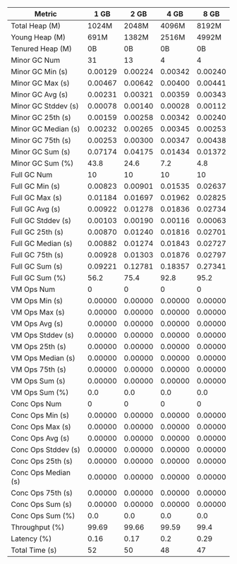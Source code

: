 | Metric | 1 GB | 2 GB | 4 GB | 8 GB |
|------|----|----|----|----|
| Total Heap (M) | 1024M | 2048M | 4096M | 8192M |
| Young Heap (M) | 691M | 1382M | 2516M | 4992M |
| Tenured Heap (M) | 0B | 0B | 0B | 0B |
| Minor GC Num | 31 | 13 | 4 | 4 |
| Minor GC Min (s) | 0.00129 | 0.00224 | 0.00342 | 0.00240 |
| Minor GC Max (s) | 0.00467 | 0.00642 | 0.00400 | 0.00441 |
| Minor GC Avg (s) | 0.00231 | 0.00321 | 0.00359 | 0.00343 |
| Minor GC Stddev (s) | 0.00078 | 0.00140 | 0.00028 | 0.00112 |
| Minor GC 25th (s) | 0.00159 | 0.00258 | 0.00342 | 0.00240 |
| Minor GC Median (s) | 0.00232 | 0.00265 | 0.00345 | 0.00253 |
| Minor GC 75th (s) | 0.00253 | 0.00300 | 0.00347 | 0.00438 |
| Minor GC Sum (s) | 0.07174 | 0.04175 | 0.01434 | 0.01372 |
| Minor GC Sum (%) | 43.8 | 24.6 | 7.2 | 4.8 |
| Full GC Num | 10 | 10 | 10 | 10 |
| Full GC Min (s) | 0.00823 | 0.00901 | 0.01535 | 0.02637 |
| Full GC Max (s) | 0.01184 | 0.01697 | 0.01962 | 0.02825 |
| Full GC Avg (s) | 0.00922 | 0.01278 | 0.01836 | 0.02734 |
| Full GC Stddev (s) | 0.00103 | 0.00190 | 0.00116 | 0.00063 |
| Full GC 25th (s) | 0.00870 | 0.01240 | 0.01816 | 0.02701 |
| Full GC Median (s) | 0.00882 | 0.01274 | 0.01843 | 0.02727 |
| Full GC 75th (s) | 0.00928 | 0.01303 | 0.01876 | 0.02797 |
| Full GC Sum (s) | 0.09221 | 0.12781 | 0.18357 | 0.27341 |
| Full GC Sum (%) | 56.2 | 75.4 | 92.8 | 95.2 |
| VM Ops Num | 0 | 0 | 0 | 0 |
| VM Ops Min (s) | 0.00000 | 0.00000 | 0.00000 | 0.00000 |
| VM Ops Max (s) | 0.00000 | 0.00000 | 0.00000 | 0.00000 |
| VM Ops Avg (s) | 0.00000 | 0.00000 | 0.00000 | 0.00000 |
| VM Ops Stddev (s) | 0.00000 | 0.00000 | 0.00000 | 0.00000 |
| VM Ops 25th (s) | 0.00000 | 0.00000 | 0.00000 | 0.00000 |
| VM Ops Median (s) | 0.00000 | 0.00000 | 0.00000 | 0.00000 |
| VM Ops 75th (s) | 0.00000 | 0.00000 | 0.00000 | 0.00000 |
| VM Ops Sum (s) | 0.00000 | 0.00000 | 0.00000 | 0.00000 |
| VM Ops Sum (%) | 0.0 | 0.0 | 0.0 | 0.0 |
| Conc Ops Num | 0 | 0 | 0 | 0 |
| Conc Ops Min (s) | 0.00000 | 0.00000 | 0.00000 | 0.00000 |
| Conc Ops Max (s) | 0.00000 | 0.00000 | 0.00000 | 0.00000 |
| Conc Ops Avg (s) | 0.00000 | 0.00000 | 0.00000 | 0.00000 |
| Conc Ops Stddev (s) | 0.00000 | 0.00000 | 0.00000 | 0.00000 |
| Conc Ops 25th (s) | 0.00000 | 0.00000 | 0.00000 | 0.00000 |
| Conc Ops Median (s) | 0.00000 | 0.00000 | 0.00000 | 0.00000 |
| Conc Ops 75th (s) | 0.00000 | 0.00000 | 0.00000 | 0.00000 |
| Conc Ops Sum (s) | 0.00000 | 0.00000 | 0.00000 | 0.00000 |
| Conc Ops Sum (%) | 0.0 | 0.0 | 0.0 | 0.0 |
| Throughput (%) | 99.69 | 99.66 | 99.59 | 99.4 |
| Latency (%) | 0.16 | 0.17 | 0.2 | 0.29 |
| Total Time (s) | 52 | 50 | 48 | 47 |
